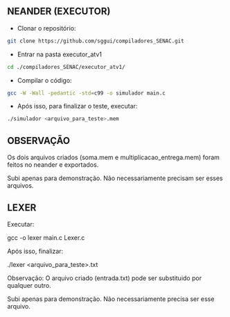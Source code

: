## **NEANDER (EXECUTOR)**

- Clonar o repositório:
```sh
git clone https://github.com/sggui/compiladores_SENAC.git
```
- Entrar na pasta executor_atv1
```sh
cd ./compiladores_SENAC/executor_atv1/
```
- Compilar o código:
```sh
gcc -W -Wall -pedantic -std=c99 -o simulador main.c
```
- Após isso, para finalizar o teste, executar:
```sh
./simulador <arquivo_para_teste>.mem
```
## **OBSERVAÇÃO**
Os dois arquivos criados (soma.mem e multiplicacao_entrega.mem) foram feitos no neander e exportados.

Subi apenas para demonstração. Não necessariamente precisam ser esses arquivos.

## **LEXER**

Executar:

gcc -o lexer main.c Lexer.c

Após isso, finalizar:

./lexer <arquivo_para_teste>.txt

Observação:
O arquivo criado (entrada.txt) pode ser substituido por qualquer outro.

Subi apenas para demonstração. Não necessariamente precisa ser esse arquivo.

